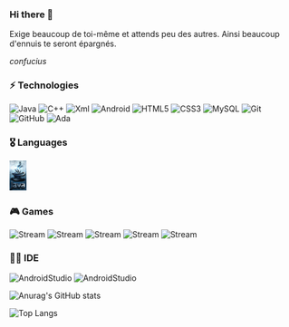 ### Hi there 👋

Exige beaucoup de toi-même et attends peu des autres. Ainsi beaucoup d'ennuis te seront épargnés.

*confucius*

### ⚡ Technologies

![Java](https://img.shields.io/badge/-java-E34A86?style=flat-square&logo=java)
![C++](https://img.shields.io/badge/-C++-00599C?style=flat-square&logo=c)
![Xml](https://img.shields.io/badge/Xml-14BF96?style=flate)
![Android](https://img.shields.io/badge/Android-3DDC84?style=f&logo=android&logoColor=black)
![HTML5](https://img.shields.io/badge/-HTML5-E34F26?style=flat-square&logo=html5&logoColor=white)
![CSS3](https://img.shields.io/badge/-CSS3-1572B6?style=flat-square&logo=css3)
![MySQL](https://img.shields.io/badge/-MySQL-black?style=flat-square&logo=mysql)
![Git](https://img.shields.io/badge/-Git-black?style=flat-square&logo=git)
![GitHub](https://img.shields.io/badge/-GitHub-181717?style=flat-square&logo=github)
![Ada](https://img.shields.io/badge/-ada-E34A86?style=flat-square&logo=ada)

### 🎖️ Languages

<img src="https://github.com/BH0791/BH0791/blob/main/imgs/Java-img.png" width="30">

### 🎮 Games

![Stream](https://img.shields.io/badge/Steam-000000?style=for-the-badge&logo=steam&logoColor=white)
![Stream](https://img.shields.io/badge/Battle.net-000?style=for-the-badge&logo=battle.net&logoColor=148EFF)
![Stream](https://img.shields.io/badge/Counter_Strike-000000?style=for-the-badge&logo=counter-strike&logoColor=3DDC84)
![Stream](https://img.shields.io/badge/Epic%20Games-000000?style=for-the-badge&logo=Epic%20Games&logoColor=white)
![Stream](https://img.shields.io/badge/Origin-000000?style=for-the-badge&logo=origin&logoColor=E34A86)

### 👩‍💻 IDE

![AndroidStudio](https://img.shields.io/badge/Android_Studio-3DDC84?style=for-the-badge&logo=android-studio&logoColor=white)
![AndroidStudio](https://img.shields.io/badge/Visual_Studio_Code-0078D4?style=for-the-badge&logo=visual%20studio%20code&logoColor=white)


![Anurag's GitHub stats](https://github-readme-stats.vercel.app/api?username=BH0791&show_icons=true&theme=radical)

![Top Langs](https://github-readme-stats.vercel.app/api/top-langs/?username=BH0791&hide=TeX&layout=compact)


<!--
**BH0791/BH0791** is a ✨ _special_ ✨ repository because its `README.md` (this file) appears on your GitHub profile.

Here are some ideas to get you started:

- 🔭 I’m currently working on ...
- 🌱 I’m currently learning ...
- 👯 I’m looking to collaborate on ...
- 🤔 I’m looking for help with ...
- 💬 Ask me about ...
- 📫 How to reach me: ...
- 😄 Pronouns: ...
- ⚡ Fun fact: ...
-->
